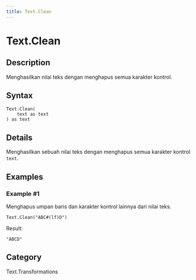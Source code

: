 ```yaml
---
title: Text.Clean
---
```


# Text.Clean


## Description

Menghasilkan nilai teks dengan menghapus semua karakter kontrol.


## Syntax

```powerquery
Text.Clean(
    text as text
) as text
```


## Details

Menghasilkan sebuah nilai teks dengan menghapus semua karakter kontrol <code>text</code>.


## Examples

### Example #1 
Menghapus umpan baris dan karakter kontrol lainnya dari nilai teks.
```powerquery
Text.Clean("ABC#(lf)D")
```

Result: 
```powerquery
"ABCD"
```




## Category
Text.Transformations
